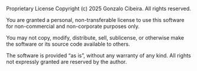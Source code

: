 Proprietary License
Copyright (c) 2025 Gonzalo Cibeira. All rights reserved.

You are granted a personal, non-transferable license to use this software for non-commercial and non-corporate purposes only.

You may not copy, modify, distribute, sell, sublicense, or otherwise make the software or its source code available to others.

The software is provided “as is”, without any warranty of any kind.
All rights not expressly granted are reserved by the author.
